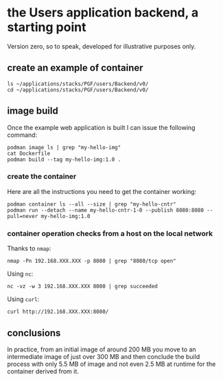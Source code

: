 # the Users application backend, a starting point

Version zero, so to speak, developed for illustrative purposes only.

## create an example of container

```shell
ls ~/applications/stacks/PGF/users/Backend/v0/
cd ~/applications/stacks/PGF/users/Backend/v0/
```

## image build

Once the example web application is built I can issue the following command:

```shell
podman image ls | grep "my-hello-img"
cat Dockerfile
podman build --tag my-hello-img:1.0 .
```

### create the container

Here are all the instructions you need to get the container working:

```shell
podman container ls --all --size | grep "my-hello-cntr"
podman run --detach --name my-hello-cntr-1-0 --publish 8080:8080 --pull=never my-hello-img:1.0
```

### container operation checks from a host on the local network

Thanks to `nmap`:

```shell
nmap -Pn 192.168.XXX.XXX -p 8080 | grep "8080/tcp open"
```

Using `nc`:

```shell
nc -vz -w 3 192.168.XXX.XXX 8080 | grep succeeded
```

Using `curl`:

```shell
curl http://192.168.XXX.XXX:8080/
```

## conclusions

In practice, from an initial image of around 200 MB you move to an intermediate image of just over 300 MB and then conclude the build process with only 5.5 MB of image and not even 2.5 MB at runtime for the container derived from it.
